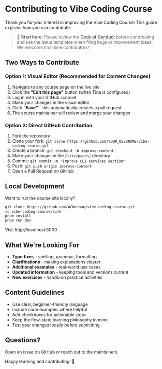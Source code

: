 # Contributing to Vibe Coding Course

Thank you for your interest in improving the Vibe Coding Course! This guide explains how you can contribute.

> 🧭 **Start here:** Please review the [Code of Conduct](./CODE_OF_CONDUCT.md) before contributing and use the issue templates when filing bugs or improvement ideas. We welcome first-time contributors!

## Two Ways to Contribute

### Option 1: Visual Editor (Recommended for Content Changes)

1. Navigate to any course page on the live site
2. Click the **"Edit this page"** button (when Tina is configured)
3. Log in with your GitHub account
4. Make your changes in the visual editor
5. Click **"Save"** - this automatically creates a pull request
6. The course maintainer will review and merge your changes

### Option 2: Direct GitHub Contribution

1. Fork the repository
2. Clone your fork: `git clone https://github.com/YOUR_USERNAME/vibe-coding-course.git`
3. Create a branch: `git checkout -b improve-content`
4. Make your changes in the `/site/pages/` directory
5. Commit: `git commit -m "Improve CLI services section"`
6. Push: `git push origin improve-content`
7. Open a Pull Request on GitHub

## Local Development

Want to run the course site locally?

```bash
git clone https://github.com/ACNoonan/vibe-coding-course.git
cd vibe-coding-course/site
pnpm install
pnpm run dev
```

Visit http://localhost:3000

## What We're Looking For

- **Typo fixes** - spelling, grammar, formatting
- **Clarifications** - making explanations clearer
- **Additional examples** - real-world use cases
- **Updated information** - keeping tools and versions current
- **New exercises** - hands-on practice activities

## Content Guidelines

- Use clear, beginner-friendly language
- Include code examples where helpful
- Add checkboxes for actionable steps
- Keep the flow-state learning philosophy in mind
- Test your changes locally before submitting

## Questions?

Open an issue on GitHub or reach out to the maintainers.

Happy learning and contributing! 🚀
